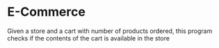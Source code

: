 # E-Commerce
Given a store and a cart with number of products ordered, this program checks if the contents of the cart is available in the store
